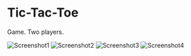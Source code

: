 # Tic-Tac-Toe

Game. Two players. 

![Screenshot1](https://github.com/nicovlad16/google-flutter-projects/blob/master/screenshots/tic_tac_toe_1.png)
![Screenshot2](https://github.com/nicovlad16/google-flutter-projects/blob/master/screenshots/tic_tac_toe_2.png)
![Screenshot3](https://github.com/nicovlad16/google-flutter-projects/blob/master/screenshots/tic_tac_toe_3.png)
![Screenshot4](https://github.com/nicovlad16/google-flutter-projects/blob/master/screenshots/tic_tac_toe_4.png)


